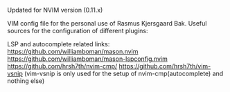 Updated for NVIM version (0.11.x)

VIM config file for the personal use of Rasmus Kjersgaard Bak.
Useful sources for the configuration of different plugins:

LSP and autocomplete related links:
https://github.com/williamboman/mason.nvim
https://github.com/williamboman/mason-lspconfig.nvim
https://github.com/hrsh7th/nvim-cmp/
https://github.com/hrsh7th/vim-vsnip (vim-vsnip is only used for the setup of nvim-cmp(autocomplete) and nothing else)

